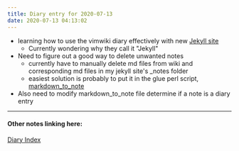 ```yaml
---
title: Diary entry for 2020-07-13
date: 2020-07-13 04:13:02
---
```

* learning how to use the vimwiki diary effectively with new [Jekyll site](/Jekyll-site)
  * Currently wondering why they call it "Jekyll"
* Need to figure out a good way to delete unwanted notes
  * currently have to manually delete md files from wiki and corresponding md
    files in my jekyll site's _notes folder
  * easiest solution is probably to put it in the glue perl script,
    [markdown_to_note](/markdown_to_note)
* Also need to modify markdown_to_note file determine if a note is a diary entry

---
#### Other notes linking here:

[Diary Index](/diary)
